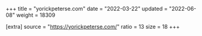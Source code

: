 +++
title = "yorickpeterse.com"
date = "2022-03-22"
updated = "2022-06-08"
weight = 18309

[extra]
source = "https://yorickpeterse.com/"
ratio = 13
size = 18
+++

